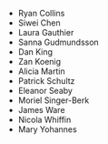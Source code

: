 - Ryan Collins
- Siwei Chen
- Laura Gauthier
- Sanna Gudmundsson
- Dan King
- Zan Koenig
- Alicia Martin
- Patrick Schultz
- Eleanor Seaby
- Moriel Singer-Berk
- James Ware
- Nicola Whiffin
- Mary Yohannes
